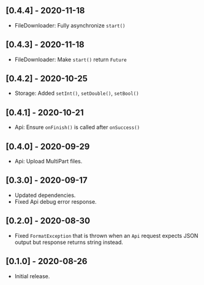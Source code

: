 ## [0.4.4] - 2020-11-18

* FileDownloader: Fully asynchronize `start()`

## [0.4.3] - 2020-11-18

* FileDownloader: Make `start()` return `Future`

## [0.4.2] - 2020-10-25

* Storage: Added `setInt()`, `setDouble()`, `setBool()`

## [0.4.1] - 2020-10-21

* Api: Ensure `onFinish()` is called after `onSuccess()`

## [0.4.0] - 2020-09-29

* Api: Upload MultiPart files.

## [0.3.0] - 2020-09-17

* Updated dependencies.
* Fixed Api debug error response.

## [0.2.0] - 2020-08-30

* Fixed `FormatException` that is thrown when an `Api` request expects JSON output but response returns string instead.

## [0.1.0] - 2020-08-26

* Initial release.

